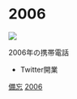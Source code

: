 # 2006

![](https://upload.wikimedia.org/wikipedia/ja/thumb/5/54/FOMA_F903.jpg/200px-FOMA_F903.jpg)


2006年の携帯電話
* Twitter開業



[備忘](備忘.md) [2006](2006.md) 


